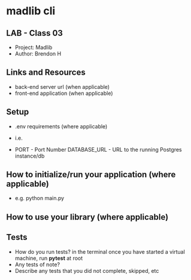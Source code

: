 # madlib cli 

## LAB - Class 03
 - Project: Madlib
 - Author: Brendon H
## Links and Resources
 - back-end server url (when applicable)
 - front-end application (when applicable)
## Setup
 - .env requirements (where applicable)
 - i.e.

 - PORT - Port Number DATABASE_URL - URL to the running Postgres instance/db
## How to initialize/run your application (where applicable)
 - e.g. python main.py
## How to use your library (where applicable)
## Tests
 - How do you run tests?
    in the terminal once you have started a virtual machine, run __pytest__ at root
 - Any tests of note?
 - Describe any tests that you did not complete, skipped, etc
